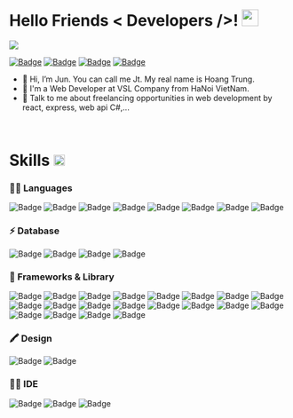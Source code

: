 <h1> Hello Friends < Developers />! <img src = "https://raw.githubusercontent.com/MartinHeinz/MartinHeinz/master/wave.gif" width = 30px> </h1>
<p>
  <a href="https://github.com/DenverCoder1/readme-typing-svg"><img src="https://readme-typing-svg.herokuapp.com/?&font=IBM+Plex+Sans&weight=700&color=009688&size=32&lines=Welcome+to+my+GitHub+Profile!;I%27m+a+Web+Developer;" /></a>
</p>

[![Badge](https://img.shields.io/badge/Facebook-1877F2?style=for-the-badge&logo=facebook&logoColor=white)](https://www.facebook.com/jt109/)
[![Badge](https://img.shields.io/badge/Instagram-E4405F?style=for-the-badge&logo=instagram&logoColor=white)](https://www.instagram.com/__jt.10/)
[![Badge](https://img.shields.io/badge/YouTube-FF0000?style=for-the-badge&logo=youtube&logoColor=white)](https://www.youtube.com/channel/UC927ouvUjhCSQ5kdMn18c9w)
[![Badge](https://img.shields.io/badge/GitHub-100000?style=for-the-badge&logo=github&logoColor=white)](https://github.com/jt0147)

- 👋 Hi, I’m Jun. You can call me Jt. My real name is Hoang Trung.
- 💼 I'm a Web Developer at VSL Company from HaNoi VietNam.
- 💬 Talk to me about freelancing opportunities in web development by react, express, web api C#,...

<br />

<h1> Skills <img src = "https://media2.giphy.com/media/QssGEmpkyEOhBCb7e1/giphy.gif?cid=ecf05e47a0n3gi1bfqntqmob8g9aid1oyj2wr3ds3mg700bl&rid=giphy.gif" width ="20"></h2>

<h3>👩‍💻 Languages</h3>

![Badge](https://img.shields.io/badge/C%23-239120?style=for-the-badge&logo=csharp&logoColor=white)
![Badge](https://img.shields.io/badge/C%2B%2B-00599C?style=for-the-badge&logo=c%2B%2B&logoColor=white)
![Badge](https://img.shields.io/badge/CSS3-1572B6?style=for-the-badge&logo=css3&logoColor=white)
![Badge](https://img.shields.io/badge/HTML5-E34F26?style=for-the-badge&logo=html5&logoColor=white)
![Badge](https://img.shields.io/badge/JavaScript-323330?style=for-the-badge&logo=javascript&logoColor=F7DF1E)
![Badge](https://img.shields.io/badge/PHP-777BB4?style=for-the-badge&logo=php&logoColor=white)
![Badge](https://img.shields.io/badge/Python-FFD43B?style=for-the-badge&logo=python&logoColor=blue)
![Badge](https://img.shields.io/badge/TypeScript-007ACC?style=for-the-badge&logo=typescript&logoColor=white)

<h3>⚡ Database</h3>

![Badge](https://img.shields.io/badge/Microsoft%20SQL%20Server-CC2927?style=for-the-badge&logo=microsoft%20sql%20server&logoColor=white)
![Badge](https://img.shields.io/badge/MongoDB-4EA94B?style=for-the-badge&logo=mongodb&logoColor=white)
![Badge](https://img.shields.io/badge/MySQL-005C84?style=for-the-badge&logo=mysql&logoColor=white)
![Badge](https://img.shields.io/badge/PostgreSQL-316192?style=for-the-badge&logo=postgresql&logoColor=white)
<!-- ![Badge](https://img.shields.io/badge/redis-%23DD0031.svg?&style=for-the-badge&logo=redis&logoColor=white) -->

<h3>🚀 Frameworks & Library</h3>

![Badge](https://img.shields.io/badge/.NET-512BD4?style=for-the-badge&logo=dotnet&logoColor=white)
![Badge](https://img.shields.io/badge/Ant%20Design-1890FF?style=for-the-badge&logo=antdesign&logoColor=white)
![Badge](https://img.shields.io/badge/axios-671ddf?&style=for-the-badge&logo=axios&logoColor=white)
![Badge](https://img.shields.io/badge/Bootstrap-563D7C?style=for-the-badge&logo=bootstrap&logoColor=white)
![Badge](https://img.shields.io/badge/Express%20js-000000?style=for-the-badge&logo=express&logoColor=white)
![Badge](https://img.shields.io/badge/firebase-ffca28?style=for-the-badge&logo=firebase&logoColor=black)
![Badge](https://img.shields.io/badge/jQuery-0769AD?style=for-the-badge&logo=jquery&logoColor=white)
![Badge](https://img.shields.io/badge/JWT-000000?style=for-the-badge&logo=JSON%20web%20tokens&logoColor=white)
![Badge](https://img.shields.io/badge/Laravel-FF2D20?style=for-the-badge&logo=laravel&logoColor=white)
![Badge](https://img.shields.io/badge/Material%20UI-007FFF?style=for-the-badge&logo=mui&logoColor=white)
![Badge](https://img.shields.io/badge/Node%20js-339933?style=for-the-badge&logo=nodedotjs&logoColor=white)
![Badge](https://img.shields.io/badge/postcss-DD3A0A?style=for-the-badge&logo=postcss&logoColor=white)
![Badge](https://img.shields.io/badge/React-20232A?style=for-the-badge&logo=react&logoColor=61DAFB)
![Badge](https://img.shields.io/badge/React_Router-CA4245?style=for-the-badge&logo=react-router&logoColor=white)
![Badge](https://img.shields.io/badge/React_Query-FF4154?style=for-the-badge&logo=ReactQuery&logoColor=white)
![Badge](https://img.shields.io/badge/redis-CC0000.svg?&style=for-the-badge&logo=redis&logoColor=white)
![Badge](https://img.shields.io/badge/Sass-CC6699?style=for-the-badge&logo=sass&logoColor=white)
![Badge](https://img.shields.io/badge/storybook-FF4785?style=for-the-badge&logo=storybook&logoColor=white)
![Badge](https://img.shields.io/badge/Tailwind_CSS-38B2AC?style=for-the-badge&logo=tailwind-css&logoColor=white)
![Badge](https://img.shields.io/badge/Vite-B73BFE?style=for-the-badge&logo=vite&logoColor=FFD62E)
<!-- ![Badge](https://img.shields.io/badge/Chart%20js-FF6384?style=for-the-badge&logo=chartdotjs&logoColor=white) -->
<!-- ![Badge](https://img.shields.io/badge/Docker-2CA5E0?style=for-the-badge&logo=docker&logoColor=white) -->
<!-- ![Badge](https://img.shields.io/badge/Django-092E20?style=for-the-badge&logo=django&logoColor=green)-->
<!-- ![Badge](https://img.shields.io/badge/Socket.io-010101?&style=for-the-badge&logo=Socket.io&logoColor=white)-->


<h3>🖍 Design</h3>

![Badge](https://img.shields.io/badge/Adobe%20XD-470137?style=for-the-badge&logo=Adobe%20XD&logoColor=#FF61F6)
![Badge](https://img.shields.io/badge/Figma-F24E1E?style=for-the-badge&logo=figma&logoColor=white)

<h3>👩‍💻 IDE</h3>

![Badge](https://img.shields.io/badge/sublime_text-%23575757.svg?&style=for-the-badge&logo=sublime-text&logoColor=important)
![Badge](https://img.shields.io/badge/VSCode-0078D4?style=for-the-badge&logo=visual%20studio%20code&logoColor=white)
![Badge](https://img.shields.io/badge/Visual_Studio-5C2D91?style=for-the-badge&logo=visual%20studio&logoColor=white)
